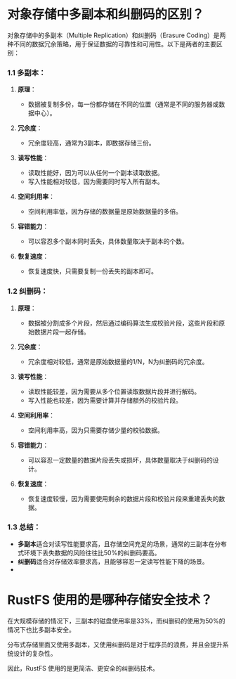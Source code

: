 # 对象存储中多副本和纠删码的区别？

 对象存储中的多副本（Multiple Replication）和纠删码（Erasure Coding）是两种不同的数据冗余策略，用于保证数据的可靠性和可用性。以下是两者的主要区别：

### 1.1 多副本：
1. **原理**：
   - 数据被复制多份，每一份都存储在不同的位置（通常是不同的服务器或数据中心）。
   
2. **冗余度**：
   - 冗余度较高，通常为3副本，即数据存储三份。
3. **读写性能**：
   - 读取性能好，因为可以从任何一个副本读取数据。
   - 写入性能相对较低，因为需要同时写入所有副本。
4. **空间利用率**：
   - 空间利用率低，因为存储的数据量是原始数据量的多倍。
5. **容错能力**：
   - 可以容忍多个副本同时丢失，具体数量取决于副本的个数。
6. **恢复速度**：
   - 恢复速度快，只需要复制一份丢失的副本即可。
### 1.2  纠删码：
1. **原理**：
   - 数据被分割成多个片段，然后通过编码算法生成校验片段，这些片段和原始数据片段一起存储。
   
2. **冗余度**：
   - 冗余度相对较低，通常是原始数据量的1/N，N为纠删码的冗余度。
3. **读写性能**：
   - 读取性能较差，因为需要从多个位置读取数据片段并进行解码。
   - 写入性能也较差，因为需要计算并存储额外的校验片段。
4. **空间利用率**：
   - 空间利用率高，因为只需要存储少量的校验数据。
5. **容错能力**：
   - 可以容忍一定数量的数据片段丢失或损坏，具体数量取决于纠删码的设计。
6. **恢复速度**：
   - 恢复速度较慢，因为需要使用剩余的数据片段和校验片段来重建丢失的数据。
### 1.3 总结：
- **多副本**适合对读写性能要求高，且存储空间充足的场景，通常的三副本在分布式环境下丢失数据的风险往往比50%的纠删码要高。
- **纠删码**适合对存储效率要求高，且能够容忍一定读写性能下降的场景。
- 



# RustFS 使用的是哪种存储安全技术？

在大规模存储的情况下，三副本的磁盘使用率是33%，而纠删码的使用为50%的情况下也比多副本安全。

分布式存储里面又使用多副本，又使用纠删码是对于程序员的浪费，并且会提升系统设计的复杂性。

因此，RustFS 使用的是更简洁、更安全的纠删码技术。

